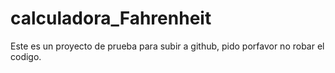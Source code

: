 # calculadora_Fahrenheit
Este es un proyecto de prueba para subir a github, pido porfavor no robar el codigo.
